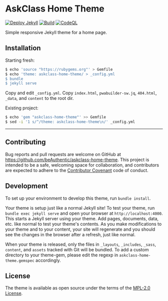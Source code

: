 # AskClass Home Theme
[![Deploy Jekyll]][Deploy Jekyll Link] [![Build]][Build Link] [![CodeQL]][CodeQL Link]

Simple responsive Jekyll theme for a home page.

## Installation

Starting fresh:
```sh
$ echo 'source "https://rubygems.org"' > Gemfile
$ echo 'theme: askclass-home-theme/ > _config.yml
$ bundle
$ jekyll serve
```

Copy and edit `_config.yml`.
Copy `index.html`, `pwabuilder-sw.jq`, `404.html`, `_data`, and `content` to the root dir.

Existing project:
```sh
$ echo 'gem "askclass-home-theme"' >> Gemfile
$ sed -i '1 s/^/theme: askclass-home-theme\n/' _config.yml
```

----

## Contributing

Bug reports and pull requests are welcome on GitHub at https://github.com/beAuthentic/askclass-home-theme.
This project is intended to be a safe, welcoming space for collaboration, and contributors are
expected to adhere to the [Contributor Covenant] code of conduct.

## Development

To set up your environment to develop this theme, run `bundle install`.

Your theme is setup just like a normal Jekyll site!
To test your theme, run `bundle exec jekyll serve` and open your browser at `http://localhost:4000`.
This starts a Jekyll server using your theme. Add pages, documents, data, etc. like normal to test your theme's contents.
As you make modifications to your theme and to your content,
your site will regenerate and you should see the changes in the browser after a refresh, just like normal.

When your theme is released, only the files in `_layouts`, `_includes`, `_sass`, `content`, and `assets`
tracked with Git will be bundled.
To add a custom directory to your theme-gem, please edit the regexp in `askclass-home-theme.gemspec` accordingly.

## License

The theme is available as open source under the terms of the [MPL-2.0 License].

[Manifest Categories]: https://developer.mozilla.org/en-US/docs/Web/Manifest/categories
[Google Fonts]: https://fonts.google.com/
[MPL-2.0 License]: https://opensource.org/licenses/MPL-2.0
[Contributor Covenant]: http://contributor-covenant.org
[Card Colors]: https://acn.askclass.com/2022/06/18/card-colors

[Deploy Jekyll]: https://github.com/beAuthentic/askclass-home-theme/actions/workflows/pages.yml/badge.svg
[Deploy Jekyll Link]: https://github.com/beAuthentic/askclass-home-theme/actions/workflows/pages.yml

[Build]: https://github.com/beAuthentic/askclass-home-theme/actions/workflows/gem-push.yml/badge.svg
[Build Link]: https://github.com/beAuthentic/askclass-home-theme/actions/workflows/gem-push.yml

[CodeQL]: https://github.com/beAuthentic/askclass-home-theme/actions/workflows/codeql-analysis.yml/badge.svg
[CodeQL Link]: https://github.com/beAuthentic/askclass-home-theme/actions/workflows/codeql-analysis.yml

